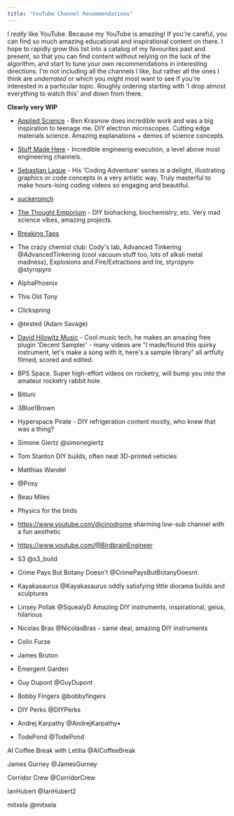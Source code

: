 ```yaml
---
title: "YouTube Channel Recommendations"
---
```


I *really* like YouTube. Because my YouTube is amazing! If you're careful, you can find so much amazing educational and inspirational content on there. I hope to rapidly grow this list into a catalog of my favourites past and present, so that you can find content without relying on the luck of the algorithm, and start to tune your own recommendations in interesting directions. I'm not including all the channels I like, but rather all the ones I think are *underrated* or which you might most want to see if you're interested in a particular topic. Roughly ordering starting with 'I drop almost everything to watch this' and down from there.

**Clearly very WIP**


- [Applied Science](https://www.youtube.com/@AppliedScience) - Ben Krasnow does incredible work and was a big inspiration to teenage me. DIY electron microscopes. Cutting edge materials science. Amazing explanations + demos of science concepts.
- [Stuff Made Here](https://www.youtube.com/@StuffMadeHere) - Incredible engineerig execution, a level above most engineering channels. 
- [Sebastian Lague](https://www.youtube.com/@SebastianLague) - His 'Coding Adventure' series is a delight, illustrating graphics or code concepts in a very artistic way. Truly masterful to make hours-loing coding videos so engaging and beautiful.
- [suckerpinch](https://www.youtube.com/@tom7)
- [The Thought Emporium](https://www.youtube.com/@TheThoughtEmporium) - DIY biohacking, biochemistry, etc. Very mad science vibes, amazing projects.
- [Breaking Taps](https://www.youtube.com/@BreakingTaps)

- The crazy chemist club:  Cody's lab, Advanced Tinkering @AdvancedTinkering (cool vacuum stuff too, lots of alkali metal madness), Explosions and Fire/Extractions and Ire, styropyro @styropyro
- AlphaPhoenix
- This Old Tony
- Clickspring
- @tested (Adam Savage)
- [David Hilowitz Music](https://www.youtube.com/@DavidHilowitzMusic) - Cool music tech, he makes an amazing free plugin 'Decent Sampler' - many videos are "I made/found this quirky instrument, let's make a song with it, here's a sample library" all artfully filmed, scored and edited.
- BPS Space. Super high-effort videos on rocketry, will bump you into the amateur rocketry rabbit hole.
- Bitluni
- 3Blue1Brown
- Hyperspace Pirate - DIY refrigeration content mostly, who knew that was a thing?
- Simone Giertz @simonegiertz
- Tom Stanton DIY builds, often neat 3D-printed vehicles
- Matthias Wandel
- @Posy
- Beau Miles
- Physics for the birds
- https://www.youtube.com/@cinodrome sharming low-sub channel with a fun aesthetic
- https://www.youtube.com/@BirdbrainEngineer 
- S3 @s3_build
- Crime Pays But Botany Doesn't @CrimePaysButBotanyDoesnt
- Kayakasaurus @Kayakasaurus oddly satisfying little diorama builds and sculptures
-  Linsey Pollak @SquealyD Amazing DIY instruments, inspirational, geius, hilarious
- Nicolas Bras @NicolasBras - same deal, amazing DIY instruments
- Colin Furze
- James Bruton
- Emergent Garden
- Guy Dupont @GuyDupont
- Bobby Fingers @bobbyfingers
- DIY Perks @DIYPerks
- Andrej Karpathy @AndrejKarpathy•
- TodePond @TodePond

AI Coffee Break with Letitia @AICoffeeBreak

James Gurney @JamesGurney

Corridor Crew @CorridorCrew

IanHubert @IanHubert2

mitxela @mitxela
